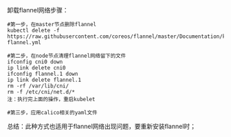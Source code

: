 卸载flannel网络步骤：
```
#第一步，在master节点删除flannel
kubectl delete -f https://raw.githubusercontent.com/coreos/flannel/master/Documentation/kube-flannel.yml

#第二步，在node节点清理flannel网络留下的文件
ifconfig cni0 down
ip link delete cni0
ifconfig flannel.1 down
ip link delete flannel.1
rm -rf /var/lib/cni/
rm -f /etc/cni/net.d/*
注：执行完上面的操作，重启kubelet

#第三步，应用calico相关的yaml文件
```
总结：此种方式也适用于flannel网络出现问题，要重新安装flannel时；